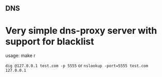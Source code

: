 ## DNS
# Very simple dns-proxy server with support for blacklist

usage:
make r

`dig @127.0.0.1 test.com -p 5555`
or 
`nslookup -port=5555 test.com 127.0.0.1`
